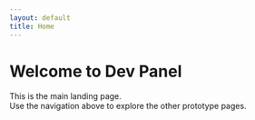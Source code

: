 ```yaml
---
layout: default
title: Home
---
```


# Welcome to Dev Panel

This is the main landing page.  
Use the navigation above to explore the other prototype pages.